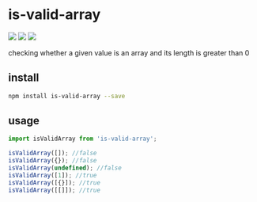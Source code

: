 # is-valid-array

<p>
  <img src="https://img.shields.io/npm/v/is-valid-array.svg">
  <img src="https://img.shields.io/npm/l/is-valid-array.svg" />
  <img src="https://img.shields.io/bundlephobia/min/is-valid-array/0.1.0.svg" />
</p>
checking whether a given value is an array and its length is greater than 0

## install

```bash
npm install is-valid-array --save
```

## usage

```jsx
import isValidArray from 'is-valid-array';

isValidArray([]); //false
isValidArray({}); //false
isValidArray(undefined); //false
isValidArray([1]); //true
isValidArray([{}]); //true
isValidArray([[]]); //true
```
